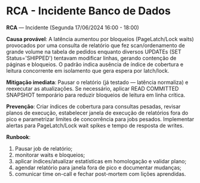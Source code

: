 # RCA - Incidente Banco de Dados

**RCA** — Incidente (Segunda 17/06/2024 16:00 - 18:00)

**Causa provável**: A latência aumentou por bloqueios (PageLatch/Lock waits) provocados por uma consulta de relatório que fez scan/ordenamento de grande volume na tabela de pedidos enquanto diversos UPDATEs (SET Status='SHIPPED') tentavam modificar linhas, gerando contenção de páginas e bloqueios. O padrão indica ausência de índice de cobertura e leitura concorrente em isolamento que gera espera por latch/lock.

**Mitigação imediata**: Pausar o relatório (já testado — latência normaliza) e reexecutar as atualizações. Se necessário, aplicar READ COMMITTED SNAPSHOT temporário para reduzir bloqueios de leitura em linha crítica.

**Prevenção**: Criar índices de cobertura para consultas pesadas, revisar planos de execução, estabelecer janela de execução de relatórios fora do pico e parametrizar limites de concorrência para jobs pesados. Implementar alertas para PageLatch/Lock wait spikes e tempo de resposta de writes.

**Runbook**:

1. Pausar job de relatório;
2. monitorar waits e bloqueios;
3. aplicar índices/atualizar estatísticas em homologação e validar plano;
4. agendar relatório para janela fora de pico e documentar mudanças;
5. comunicar time on-call e fechar post-mortem com lições aprendidas.

